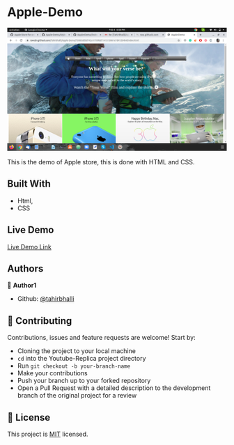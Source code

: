 # Apple-Demo

![screenshot](./assets/scre.png)

This is the demo of Apple store, this is done with HTML and CSS.

## Built With

- Html,
- CSS

## Live Demo

[Live Demo Link](https://rawcdn.githack.com/Tahirbhalli/Apple-Demo/75083dd5d742c41709bd7141513861e7d412b4b4/index.html)


## Authors

👤 **Author1**

- Github: [@tahirbhalli](https://github.com/tahirbhalli/)

## 🤝 Contributing

Contributions, issues and feature requests are welcome! Start by:
* Cloning the project to your local machine
* `cd` into the Youtube-Replica project directory
* Run `git checkout -b your-branch-name`
* Make your contributions
* Push your branch up to your forked repository
* Open a Pull Request with a detailed description to the development branch of the original project for a review

## 📝 License

This project is [MIT](https://opensource.org/licenses/MIT) licensed.

